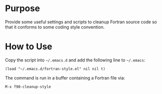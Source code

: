 # Purpose #

Provide some useful settings and scripts to cleanup Fortran source
code so that it conforms to some coding style convention.

# How to Use #

Copy the script into `~/.emacs.d` and add the following line to
`~/.emacs`:

    (load "~/.emacs.d/fortran-style.el" nil nil t)

The command is run in a buffer containing a Fortran file via:

    M-x f90-cleanup-style
